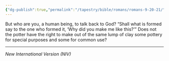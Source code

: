 ```yaml
---
{"dg-publish":true,"permalink":"/tapestry/bible/romans/romans-9-20-21/","title":"Romans 9:20-21","tags":["bible-verse","bible-verse"],"dgHomeLink":true,"dgShowLocalGraph":true,"dgEnableSearch":true}
---
```



But who are you, a human being, to talk back to God? “Shall what is formed say to the one who formed it, ‘Why did you make me like this?’” Does not the potter have the right to make out of the same lump of clay some pottery for special purposes and some for common use?

---
*New International Version (NIV)*